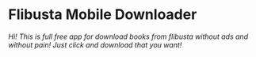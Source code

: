 # Flibusta Mobile Downloader

*Hi!*
*This is full free app for download books from flibusta without ads and without pain! Just click and download that you want!*
